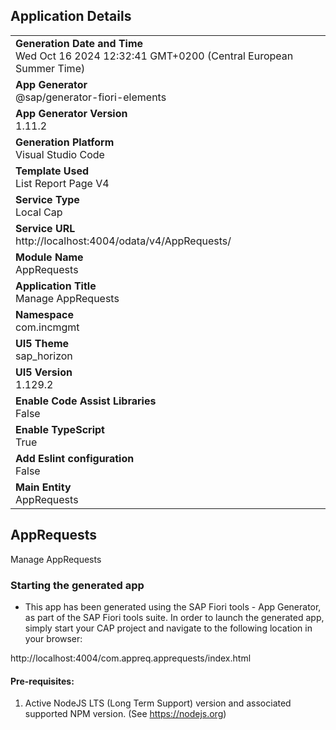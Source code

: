 ## Application Details
|               |
| ------------- |
|**Generation Date and Time**<br>Wed Oct 16 2024 12:32:41 GMT+0200 (Central European Summer Time)|
|**App Generator**<br>@sap/generator-fiori-elements|
|**App Generator Version**<br>1.11.2|
|**Generation Platform**<br>Visual Studio Code|
|**Template Used**<br>List Report Page V4|
|**Service Type**<br>Local Cap|
|**Service URL**<br>http://localhost:4004/odata/v4/AppRequests/
|**Module Name**<br>AppRequests|
|**Application Title**<br>Manage AppRequests|
|**Namespace**<br>com.incmgmt|
|**UI5 Theme**<br>sap_horizon|
|**UI5 Version**<br>1.129.2|
|**Enable Code Assist Libraries**<br>False|
|**Enable TypeScript**<br>True|
|**Add Eslint configuration**<br>False|
|**Main Entity**<br>AppRequests|

## AppRequests

Manage AppRequests

### Starting the generated app

-   This app has been generated using the SAP Fiori tools - App Generator, as part of the SAP Fiori tools suite.  In order to launch the generated app, simply start your CAP project and navigate to the following location in your browser:

http://localhost:4004/com.appreq.apprequests/index.html

#### Pre-requisites:

1. Active NodeJS LTS (Long Term Support) version and associated supported NPM version.  (See https://nodejs.org)



